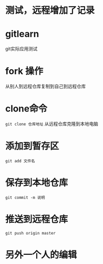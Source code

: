 # 测试，远程增加了记录

# gitlearn
git实际应用测试

# fork 操作
从别人到远程仓库复制到自己到远程仓库
# clone命令
```git clone 仓库地址```
从远程仓库克隆到本地电脑
# 添加到暂存区
```git add 文件名```
# 保存到本地仓库
```git commit -m 说明```
# 推送到远程仓库
```git push origin master```
# 另外一个人的编辑
